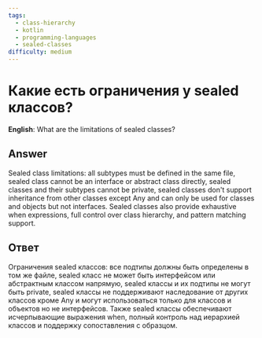 ```yaml
---
tags:
  - class-hierarchy
  - kotlin
  - programming-languages
  - sealed-classes
difficulty: medium
---
```


# Какие есть ограничения у sealed классов?

**English**: What are the limitations of sealed classes?

## Answer

Sealed class limitations: all subtypes must be defined in the same file, sealed class cannot be an interface or abstract class directly, sealed classes and their subtypes cannot be private, sealed classes don't support inheritance from other classes except Any and can only be used for classes and objects but not interfaces. Sealed classes also provide exhaustive when expressions, full control over class hierarchy, and pattern matching support.

## Ответ

Ограничения sealed классов: все подтипы должны быть определены в том же файле, sealed класс не может быть интерфейсом или абстрактным классом напрямую, sealed классы и их подтипы не могут быть private, sealed классы не поддерживают наследование от других классов кроме Any и могут использоваться только для классов и объектов но не интерфейсов. Также sealed классы обеспечивают исчерпывающие выражения when, полный контроль над иерархией классов и поддержку сопоставления с образцом.

